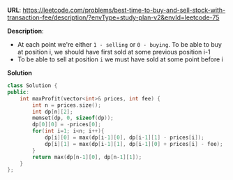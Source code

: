 **URL**: https://leetcode.com/problems/best-time-to-buy-and-sell-stock-with-transaction-fee/description/?envType=study-plan-v2&envId=leetcode-75

**Description**:
- At each point we're either `1 - selling` or `0 - buying`. To be able to buy at position i, we should have first sold at some previous position i-1
- To be able to sell at position `i` we must have sold at some point before i

**Solution**

```C++
class Solution {
public:
    int maxProfit(vector<int>& prices, int fee) {
        int n = prices.size();
        int dp[n][2];
        memset(dp, 0, sizeof(dp));
        dp[0][0] = -prices[0];
        for(int i=1; i<n; i++){
            dp[i][0] = max(dp[i-1][0], dp[i-1][1] - prices[i]);
            dp[i][1] = max(dp[i-1][1], dp[i-1][0] + prices[i] - fee);
        }
        return max(dp[n-1][0], dp[n-1][1]);
    }
};
```